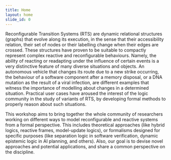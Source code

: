 ```yaml
---
title: Home
layout: home
slide_id: 0
---
```


Reconfigurable Transition Systems (RTS) are dynamic relational structures (graphs) that evolve along its execution, in the sense that their accessibility relation, their set of nodes or their labelling change when their edges are crossed. These structures have proven to be suitable to compactly represent complex reactive and reconfigurable behaviours. Namely, the ability of reacting or readapting under the influence of certain events is a very distinctive feature of many diverse situations and objects. An autonomous vehicle that changes its route due to a new strike occurring, the behaviour of a software component after a memory disposal, or a DNA mutation as the result of a viral infection, are different examples that witness the importance of modelling about changes in a determined situation. Practical user cases have aroused the interest of the logic community in the study of variants of RTS, by developing formal methods to properly reason about such situations.

This workshop aims to bring together the whole community of researchers working on different ways to model reconfigurable and reactive systems from a formal perspective. This includes theoretical approaches (like hybrid logics, reactive frames, model-update logics), or formalisms designed for specific purposes (like separation logic in software verification, dynamic epistemic logic in AI planning, and others). Also, our goal is to devise novel approaches and potential applications, and share a common perspective on the discipline.



<!-- Read about the history of ISCLS [here](/history.html). -->

<!-- Read about the logo of ISCLS [here](/logo.html). -->